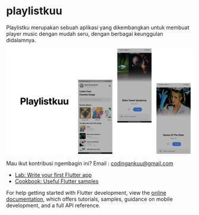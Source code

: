 # playlistkuu

Playlistku merupakan sebuah aplikasi yang dikembangkan untuk membuat player music dengan mudah seru, dengan berbagai keunggulan didalamnya.

<a href="https://www.figma.com/design/y2Jx4jP8GSMBUYmNxqfu3U/Untitled?node-id=1-5&t=mjuct6dBfBYtHay7-4"><img src="/assets/cover_1.png"></a>

Mau ikut kontribusi ngembagin ini?
Email : codingankuu@gmail.com

- [Lab: Write your first Flutter app](https://docs.flutter.dev/get-started/codelab)
- [Cookbook: Useful Flutter samples](https://docs.flutter.dev/cookbook)

For help getting started with Flutter development, view the
[online documentation](https://docs.flutter.dev/), which offers tutorials,
samples, guidance on mobile development, and a full API reference.
